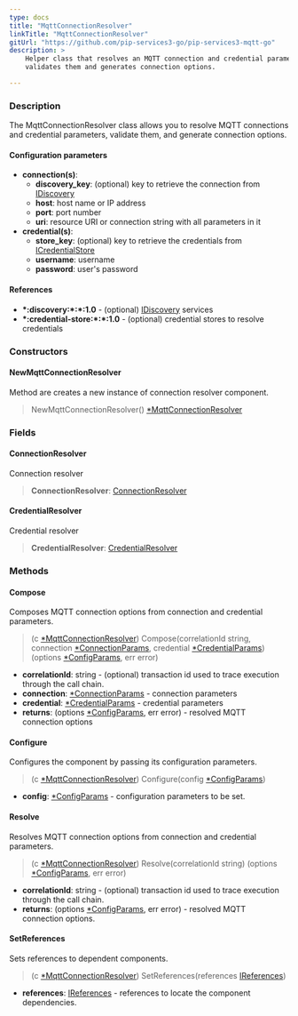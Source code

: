 ```yaml
---
type: docs
title: "MqttConnectionResolver"
linkTitle: "MqttConnectionResolver"
gitUrl: "https://github.com/pip-services3-go/pip-services3-mqtt-go"
description: >
    Helper class that resolves an MQTT connection and credential parameters, 
    validates them and generates connection options.

---
```


### Description

The MqttConnectionResolver class allows you to resolve MQTT connections and credential parameters, validate them, and generate connection options.

#### Configuration parameters

- **connection(s)**:
    - **discovery_key**: (optional) key to retrieve the connection from [IDiscovery](../../../components/connect/idiscovery)
    - **host**: host name or IP address
    - **port**: port number
    - **uri**: resource URI or connection string with all parameters in it
- **credential(s)**:
    - **store_key**: (optional) key to retrieve the credentials from [ICredentialStore](../../../components/auth/icredential_store)
    - **username**: username
    - **password**: user's password

#### References

- **\*:discovery:\*:\*:1.0** - (optional) [IDiscovery](../../../components/connect/idiscovery) services
- **\*:credential-store:\*:\*:1.0** - (optional) credential stores to resolve credentials

### Constructors

#### NewMqttConnectionResolver
Method are creates a new instance of connection resolver component.

> NewMqttConnectionResolver() [*MqttConnectionResolver]()

### Fields

<span class="hide-title-link">

#### ConnectionResolver
Connection resolver
> **ConnectionResolver**: [ConnectionResolver](../../../components/connect/connection_resolver)

#### CredentialResolver
Credential resolver
> **CredentialResolver**: [CredentialResolver](../../../components/auth/credential_resolver)

</span>


### Methods

#### Compose
Composes MQTT connection options from connection and credential parameters.

> (c [*MqttConnectionResolver]()) Compose(correlationId string, connection [*ConnectionParams](../../../components/connect/connection_params), credential [*CredentialParams](../../../components/auth/credential_params)) (options [*ConfigParams](../../../commons/config/config_params), err error)

- **correlationId**: string - (optional) transaction id used to trace execution through the call chain.
- **connection**: [*ConnectionParams](../../../components/connect/connection_params) - connection parameters
- **credential**: [*CredentialParams](../../../components/auth/credential_params) - credential parameters
- **returns**: (options [*ConfigParams](../../../commons/config/config_params), err error) - resolved MQTT connection options


#### Configure
Configures the component by passing its configuration parameters.

> (c [*MqttConnectionResolver]()) Configure(config [*ConfigParams](../../../commons/config/config_params))

- **config**: [*ConfigParams](../../../commons/config/config_params) - configuration parameters to be set.


#### Resolve
Resolves MQTT connection options from connection and credential parameters.

> (c [*MqttConnectionResolver]()) Resolve(correlationId string) (options [*ConfigParams](../../../commons/config/config_params), err error)

- **correlationId**: string - (optional) transaction id used to trace execution through the call chain.
- **returns**: (options [*ConfigParams](../../../commons/config/config_params), err error) - resolved MQTT connection options.


#### SetReferences
Sets references to dependent components.

> (c [*MqttConnectionResolver]()) SetReferences(references [IReferences](../../../commons/refer/ireferences))

- **references**: [IReferences](../../../commons/refer/ireferences) - references to locate the component dependencies.
